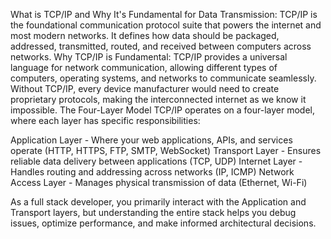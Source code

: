 What is TCP/IP and Why It's Fundamental for Data Transmission:
TCP/IP is the foundational communication protocol suite that powers the internet and most modern networks. It defines how data should be packaged, addressed, transmitted, routed, and received between computers across networks.
Why TCP/IP is Fundamental:
TCP/IP provides a universal language for network communication, allowing different types of computers, operating systems, and networks to communicate seamlessly. Without TCP/IP, every device manufacturer would need to create proprietary protocols, making the interconnected internet as we know it impossible.
The Four-Layer Model
TCP/IP operates on a four-layer model, where each layer has specific responsibilities:

Application Layer - Where your web applications, APIs, and services operate (HTTP, HTTPS, FTP, SMTP, WebSocket)
Transport Layer - Ensures reliable data delivery between applications (TCP, UDP)
Internet Layer - Handles routing and addressing across networks (IP, ICMP)
Network Access Layer - Manages physical transmission of data (Ethernet, Wi-Fi)

As a full stack developer, you primarily interact with the Application and Transport layers, but understanding the entire stack helps you debug issues, optimize performance, and make informed architectural decisions.